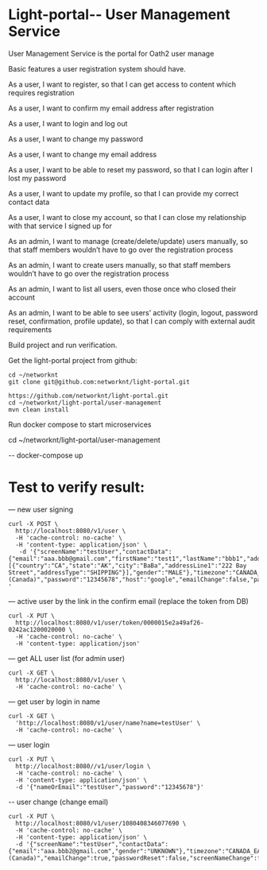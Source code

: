 # Light-portal-- User Management Service

User Management Service is the portal for Oath2 user manage


Basic features a user registration system should have.

As a user, I want to register, so that I can get access to content which requires registration

As a user, I want to confirm my email address after registration

As a user, I want to login and log out

As a user, I want to change my password

As a user, I want to change my email address

As a user, I want to be able to reset my password, so that I can login after I lost my password

As a user, I want to update my profile, so that I can provide my correct contact data

As a user, I want to close my account, so that I can close my relationship with that service I signed up for

As an admin, I want to manage (create/delete/update) users manually, so that staff members wouldn’t have to go over the registration process

As an admin, I want to create users manually, so that staff members wouldn’t have to go over the registration process

As an admin, I want to list all users, even those once who closed their account

As an admin, I want to be able to see users’ activity (login, logout, password reset, confirmation, profile update), so that I can comply with external audit requirements




Build project and run verification.


Get the light-portal project from github:

```
cd ~/networknt
git clone git@github.com:networknt/light-portal.git

https://github.com/networknt/light-portal.git
cd ~/networknt/light-portal/user-management
mvn clean install
```




 Run docker compose to start microservices

   cd ~/networknt/light-portal/user-management

   -- docker-compose up



# Test to verify result:

— new user signing
```
curl -X POST \
  http://localhost:8080/v1/user \
  -H 'cache-control: no-cache' \
  -H 'content-type: application/json' \
   -d '{"screenName":"testUser","contactData":{"email":"aaa.bbb@gmail.com","firstName":"test1","lastName":"bbb1","addresses":[{"country":"CA","state":"AK","city":"BaBa","addressLine1":"222 Bay Street","addressType":"SHIPPING"}],"gender":"MALE"},"timezone":"CANADA_EASTERN","locale":"English (Canada)","password":"12345678","host":"google","emailChange":false,"passwordReset":false,"screenNameChange":false}
'
```

— active user by the link in the confirm email (replace the token from DB)
```
curl -X PUT \
  http://localhost:8080/v1/user/token/0000015e2a49af26-0242ac1200020000 \
  -H 'cache-control: no-cache' \
  -H 'content-type: application/json'
```

— get ALL user list (for admin user)
```
curl -X GET \
  http://localhost:8080/v1/user \
  -H 'cache-control: no-cache' \
```

— get user by login in name
```
curl -X GET \
  'http://localhost:8080/v1/user/name?name=testUser' \
  -H 'cache-control: no-cache' \
 ```

— user login
```
curl -X PUT \
  http://localhost:8080//v1/user/login \
  -H 'cache-control: no-cache' \
  -H 'content-type: application/json' \
  -d '{"nameOrEmail":"testUser","password":"12345678"}'
```

-- user change (change email)
```
curl -X PUT \
  http://localhost:8080/v1/user/1080408346077690 \
  -H 'cache-control: no-cache' \
  -H 'content-type: application/json' \
  -d '{"screenName":"testUser","contactData":{"email":"aaa.bbb2@gmail.com","gender":"UNKNOWN"},"timezone":"CANADA_EASTERN","locale":"English (Canada)","emailChange":true,"passwordReset":false,"screenNameChange":false}'
```

